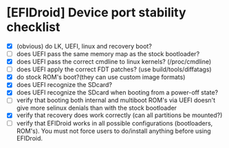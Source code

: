 # [EFIDroid] Device port stability checklist
- [x] \(obvious\) do LK, UEFI, linux and recovery boot?
- [ ] does UEFI pass the same memory map as the stock bootloader?
- [x] does UEFI pass the correct cmdline to linux kernels? (/proc/cmdline)
- [ ] does UEFI apply the correct FDT patches? (use build/tools/diffatags)
- [x] do stock ROM's boot?(they can use custom image formats)
- [x] does UEFI recognize the SDcard?
- [x] does UEFI recognize the SDcard when booting from a power-off state?
- [ ] verify that booting both internal and multiboot ROM's via UEFI doesn't give more selinux denials than with the stock bootloader
- [x] verify that recovery does work correctly (can all partitions be mounted?)
- [ ] verify that EFIDroid works in all possible configurations (bootloaders, ROM's). You must not force users to do/install anything before using EFIDroid.
